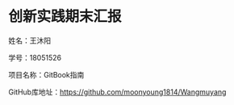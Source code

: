 # 创新实践期末汇报

姓名：王沐阳

学号：18051526

项目名称：GitBook指南

GitHub库地址：https://github.com/moonyoung1814/Wangmuyang

